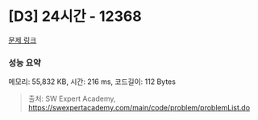 # [D3] 24시간 - 12368 

[문제 링크](https://swexpertacademy.com/main/code/problem/problemDetail.do?contestProbId=AXsEBlLqedsDFARX) 

### 성능 요약

메모리: 55,832 KB, 시간: 216 ms, 코드길이: 112 Bytes



> 출처: SW Expert Academy, https://swexpertacademy.com/main/code/problem/problemList.do